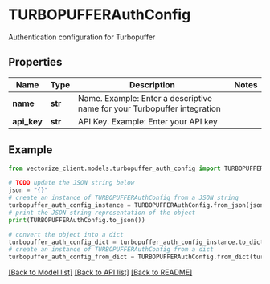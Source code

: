 # TURBOPUFFERAuthConfig

Authentication configuration for Turbopuffer

## Properties

Name | Type | Description | Notes
------------ | ------------- | ------------- | -------------
**name** | **str** | Name. Example: Enter a descriptive name for your Turbopuffer integration | 
**api_key** | **str** | API Key. Example: Enter your API key | 

## Example

```python
from vectorize_client.models.turbopuffer_auth_config import TURBOPUFFERAuthConfig

# TODO update the JSON string below
json = "{}"
# create an instance of TURBOPUFFERAuthConfig from a JSON string
turbopuffer_auth_config_instance = TURBOPUFFERAuthConfig.from_json(json)
# print the JSON string representation of the object
print(TURBOPUFFERAuthConfig.to_json())

# convert the object into a dict
turbopuffer_auth_config_dict = turbopuffer_auth_config_instance.to_dict()
# create an instance of TURBOPUFFERAuthConfig from a dict
turbopuffer_auth_config_from_dict = TURBOPUFFERAuthConfig.from_dict(turbopuffer_auth_config_dict)
```
[[Back to Model list]](../README.md#documentation-for-models) [[Back to API list]](../README.md#documentation-for-api-endpoints) [[Back to README]](../README.md)


